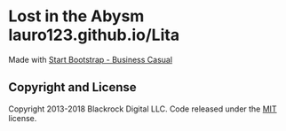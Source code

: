 # Lost in the Abysm lauro123.github.io/Lita
Made with [Start Bootstrap - Business Casual](https://startbootstrap.com/template-overviews/business-casual/)

## Copyright and License

Copyright 2013-2018 Blackrock Digital LLC. Code released under the [MIT](https://github.com/BlackrockDigital/startbootstrap-business-casual/blob/gh-pages/LICENSE) license.
